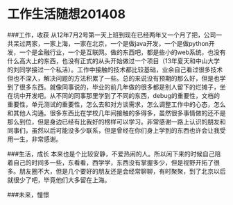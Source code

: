 ﻿工作生活随想201408
================

###工作，收获
    从12年7月2号第一天上班到现在已经两年又一个月了把，公司一共呆过两家，一家上海，一家在北京，一个是做java开发，一个是做python开发，一个是金融行业，一个是互联网。做的东西吧，都是些小的web系统，也没有什么高大上的东西，也没有正式的从头开始做过一个项目（13年夏天和中山大学的刘同学接过一个私活）。工作中接触的技术都比较基础，业余自己看过很多技术但也不深入，解决问题的方法积累了一些。总的来说没有预期的那么好，但是也学到了很多东西。就像同事说的，毕业的前几年做的很多都是别人留下的烂摊子，坐在坑中开发吧。从不同的同事那里学到了不同的东西，debug的重要性，文档的重要性，单元测试的重要性，怎么去和对方谈需求，怎么调整工作中的心态，怎么和其他人沟通。很多东西比在学校几年间接触的多得多，虽然很多事情做的还不是那么到位，但是身边已经有比我好的榜样可以学习。非常感谢一路上认识的朋友和同事们，虽然以后可能没多少联系，但是曾经在你们身上学到的东西也许会让我受用一生，非常感谢。

###生活，成长
    本来也是个比较安静，不爱热闹的人。所以闲下来的时候自己陪着自己的时间多一些，东看看，西学学，东西没有掌握多少，但是视野开拓了很多。朋友圈不大，但是几个要好的朋友还是会经常聊聊，有时聚聚，到了北京以后就很少了吧，毕竟他们大多留在上海。

###未来，憧憬

